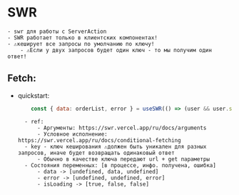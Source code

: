 # SWR
	- swr для работы c ServerAction
    - SWR работает только в клиентских компонентах!
	- ⚠️кеширует все запросы по умолчанию по ключу!
		- ⚠️Если у двух запросов будет один ключ - то мы получим один ответ!
## Fetch:
- quickstart:
	```js
		const { data: orderList, error } = useSWR(() => (user && user.sub) ? ['/api/user/get-orders', user.sub] : null, ([url, id]) => getTenOrdersById(url, id))
	```
		- ref:
			- Аргументы: https://swr.vercel.app/ru/docs/arguments
			- Условное исполнение: https://swr.vercel.app/ru/docs/conditional-fetching
        - key - ключ кеширования ⚠️должен быть уникален для разных запросов, иначе будет возвращать одинаковый ответ
        	- Обычно в качестве ключа передают url + get параметры
		- Состояния переменных: [в процессе, инфо. получена, ошибка]
        	- data -> [undefined, data, undefined]
   	    	- error -> [undefined, undefined, error]
        	- isLoading -> [true, false, false]


